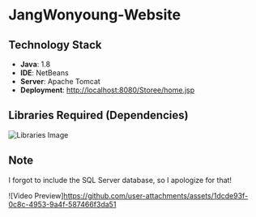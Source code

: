 # JangWonyoung-Website

## Technology Stack

- **Java**: 1.8
- **IDE**: NetBeans
- **Server**: Apache Tomcat
- **Deployment**: [http://localhost:8080/Storee/home.jsp](http://localhost:8080/Storee/home.jsp)

## Libraries Required (Dependencies)

![Libraries Image](https://github.com/user-attachments/assets/5edd3226-f377-41b0-93e7-c58257ac1d61)

## Note

I forgot to include the SQL Server database, so I apologize for that!

![Video Preview]https://github.com/user-attachments/assets/1dcde93f-0c8c-4953-9a4f-587466f3da51


